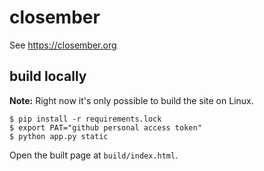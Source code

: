 # closember

See https://closember.org

## build locally 

**Note:** Right now it's only possible to build the site on Linux.

```
$ pip install -r requirements.lock
$ export PAT="github personal access token"
$ python app.py static
```

Open the built page at `build/index.html`.
